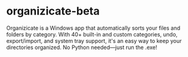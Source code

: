 # organizicate-beta
Organizicate is a Windows app that automatically sorts your files and folders by category. With 40+ built-in and custom categories, undo, export/import, and system tray support, it's an easy way to keep your directories organized. No Python needed—just run the .exe!
